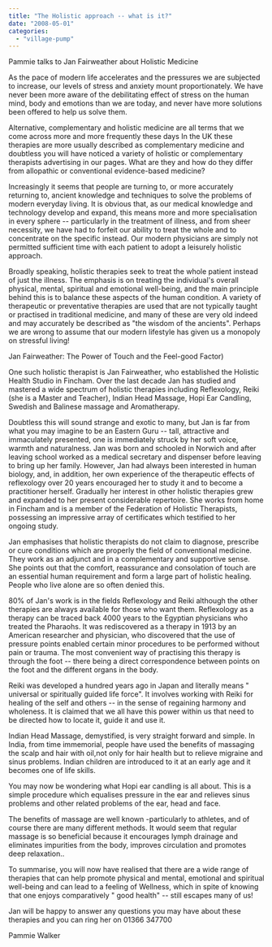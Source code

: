 ```yaml
---
title: "The Holistic approach -- what is it?"
date: "2008-05-01"
categories: 
  - "village-pump"
---
```


Pammie talks to Jan Fairweather about Holistic Medicine

As the pace of modern life accelerates and the pressures we are subjected to increase, our levels of stress and anxiety mount proportionately. We have never been more aware of the debilitating effect of stress on the human mind, body and emotions than we are today, and never have more solutions been offered to help us solve them.

Alternative, complementary and holistic medicine are all terms that we come across more and more frequently these days In the UK these therapies are more usually described as complementary medicine and doubtless you will have noticed a variety of holistic or complementary therapists advertising in our pages. What are they and how do they differ from allopathic or conventional evidence-based medicine?

Increasingly it seems that people are turning to, or more accurately returning to, ancient knowledge and techniques to solve the problems of modern everyday living. It is obvious that, as our medical knowledge and technology develop and expand, this means more and more specialisation in every sphere -- particularly in the treatment of illness, and from sheer necessity, we have had to forfeit our ability to treat the whole and to concentrate on the specific instead. Our modern physicians are simply not permitted sufficient time with each patient to adopt a leisurely holistic approach.

Broadly speaking, holistic therapies seek to treat the whole patient instead of just the illness. The emphasis is on treating the individual's overall physical, mental, spiritual and emotional well-being, and the main principle behind this is to balance these aspects of the human condition. A variety of therapeutic or preventative therapies are used that are not typically taught or practised in traditional medicine, and many of these are very old indeed and may accurately be described as "the wisdom of the ancients". Perhaps we are wrong to assume that our modern lifestyle has given us a monopoly on stressful living!

Jan Fairweather: The Power of Touch and the Feel-good Factor)

One such holistic therapist is Jan Fairweather, who established the Holistic Health Studio in Fincham. Over the last decade Jan has studied and mastered a wide spectrum of holistic therapies including Reflexology, Reiki (she is a Master and Teacher), Indian Head Massage, Hopi Ear Candling, Swedish and Balinese massage and Aromatherapy.

Doubtless this will sound strange and exotic to many, but Jan is far from what you may imagine to be an Eastern Guru -- tall, attractive and immaculately presented, one is immediately struck by her soft voice, warmth and naturalness. Jan was born and schooled in Norwich and after leaving school worked as a medical secretary and dispenser before leaving to bring up her family. However, Jan had always been interested in human biology, and, in addition, her own experience of the therapeutic effects of reflexology over 20 years encouraged her to study it and to become a practitioner herself. Gradually her interest in other holistic therapies grew and expanded to her present considerable repertoire. She works from home in Fincham and is a member of the Federation of Holistic Therapists, possessing an impressive array of certificates which testified to her ongoing study.

Jan emphasises that holistic therapists do not claim to diagnose, prescribe or cure conditions which are properly the field of conventional medicine. They work as an adjunct and in a complementary and supportive sense. She points out that the comfort, reassurance and consolation of touch are an essential human requirement and form a large part of holistic healing. People who live alone are so often denied this.

80% of Jan's work is in the fields Reflexology and Reiki although the other therapies are always available for those who want them. Reflexology as a therapy can be traced back 4000 years to the Egyptian physicians who treated the Pharaohs. It was rediscovered as a therapy in 1913 by an American researcher and physician, who discovered that the use of pressure points enabled certain minor procedures to be performed without pain or trauma. The most convenient way of practising this therapy is through the foot -- there being a direct correspondence between points on the foot and the different organs in the body.

Reiki was developed a hundred years ago in Japan and literally means " universal or spiritually guided life force". It involves working with Reiki for healing of the self and others -- in the sense of regaining harmony and wholeness. It is claimed that we all have this power within us that need to be directed how to locate it, guide it and use it.

Indian Head Massage, demystified, is very straight forward and simple. In India, from time immemorial, people have used the benefits of massaging the scalp and hair with oil,not only for hair health but to relieve migraine and sinus problems. Indian children are introduced to it at an early age and it becomes one of life skills.

You may now be wondering what Hopi ear candling is all about. This is a simple procedure which equalises pressure in the ear and relieves sinus problems and other related problems of the ear, head and face.

The benefits of massage are well known -particularly to athletes, and of course there are many different methods. It would seem that regular massage is so beneficial because it encourages lymph drainage and eliminates impurities from the body, improves circulation and promotes deep relaxation..

To summarise, you will now have realised that there are a wide range of therapies that can help promote physical and mental, emotional and spiritual well-being and can lead to a feeling of Wellness, which in spite of knowing that one enjoys comparatively " good health" -- still escapes many of us!

Jan will be happy to answer any questions you may have about these therapies and you can ring her on 01366 347700

Pammie Walker
